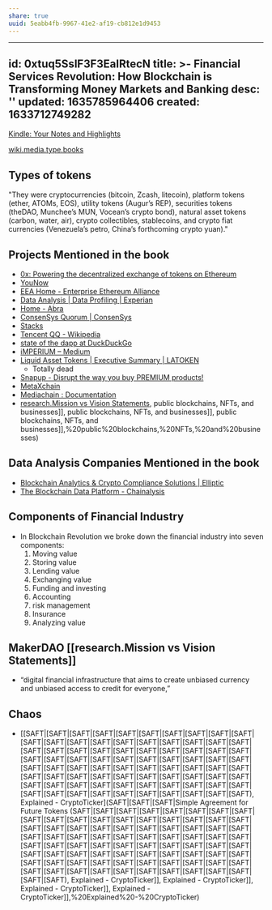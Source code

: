 ```yaml
---
share: true
uuid: 5eabb4fb-9967-41e2-af19-cb812e1d9453
---
```

---
id: 0xtuq5SslF3F3EaIRtecN
title: >-
  Financial Services Revolution: How Blockchain is Transforming Money  Markets 
  and Banking
desc: ''
updated: 1635785964406
created: 1633712749282
---

[Kindle: Your Notes and Highlights](https://read.amazon.com/notebook)

[wiki.media.type.books](/undefined)


## Types of tokens

"They were cryptocurrencies (bitcoin, Zcash, litecoin), platform tokens (ether, ATOMs, EOS), utility tokens (Augur’s REP), securities tokens (theDAO, Munchee’s MUN, Vocean’s crypto bond), natural asset tokens (carbon, water, air), crypto collectibles, stablecoins, and crypto fiat currencies (Venezuela’s petro, China’s forthcoming crypto yuan)."


## Projects Mentioned in the book

* [0x: Powering the decentralized exchange of tokens on Ethereum](https://0x.org/)
* [YouNow](https://www.younow.com/login)
* [EEA Home - Enterprise Ethereum Alliance](https://entethalliance.org/)
* [Data Analysis | Data Profiling | Experian](https://www.experian.com/data-quality/experian-pandora)
* [Home - Abra](https://www.abra.com/)
* [ConsenSys Quorum | ConsenSys](https://consensys.net/quorum/)
* [Stacks](https://www.stacks.co/)
* [Tencent QQ - Wikipedia](https://en.wikipedia.org/wiki/Tencent_QQ)
* [state of the dapp at DuckDuckGo](https://duckduckgo.com/?t=ffab&q=state+of+the+dapp&ia=web)
* [iMPERIUM – Medium](https://medium.com/@iMPERIUMcoin)
* [Liquid Asset Tokens | Executive Summary | LATOKEN](https://blog.latoken.com/lato-unlocking-a-trillion-dollar-market-5bd31c302923)
  * Totally dead
* [Snapup - Disrupt the way you buy PREMIUM products!](https://snapup.biz/)
* [MetaXchain](https://github.com/metaxchain)
* [Mediachain : Documentation](http://docs.mediachain.io/)
* [research.Mission vs Vision Statements](/undefined), public blockchains, NFTs, and businesses]], public blockchains, NFTs, and businesses]], public blockchains, NFTs, and businesses]],%20public%20blockchains,%20NFTs,%20and%20businesses)

## Data Analysis Companies Mentioned in the book

* [Blockchain Analytics & Crypto Compliance Solutions | Elliptic](https://www.elliptic.co/)
* [The Blockchain Data Platform - Chainalysis](https://www.chainalysis.com/)
## Components of Financial Industry

* In Blockchain Revolution we broke down the financial industry into seven components: 
  1. Moving value
  2. Storing value
  3. Lending value
  4. Exchanging value
  5. Funding and investing
  6. Accounting
  7. risk management
  8. Insurance
  9. Analyzing value

## MakerDAO [[research.Mission vs Vision Statements]]

*  “digital financial infrastructure that aims to create unbiased currency and unbiased access to credit for everyone,”

## Chaos

* [[SAFT|[SAFT|[SAFT|[SAFT|[SAFT|[SAFT|[SAFT|[SAFT|[SAFT|[SAFT|[SAFT|[SAFT|[SAFT|[SAFT|[SAFT|[SAFT|[SAFT|[SAFT|[SAFT|[SAFT|[SAFT|[SAFT|[SAFT|[SAFT|[SAFT|[SAFT|[SAFT|[SAFT|[SAFT|[SAFT|[SAFT|[SAFT|[SAFT|[SAFT|[SAFT|[SAFT|[SAFT|[SAFT|[SAFT|[SAFT|[SAFT|[SAFT|[SAFT|[SAFT|[SAFT|[SAFT|[SAFT|[SAFT|[SAFT|[SAFT|[SAFT|[SAFT|[SAFT|[SAFT|[SAFT|[SAFT|[SAFT|[SAFT|[SAFT|[SAFT|[SAFT|[SAFT|[SAFT|[SAFT|[SAFT|[SAFT|[SAFT|[SAFT|[SAFT|[SAFT|[SAFT|[SAFT|[SAFT|[SAFT|[SAFT|[SAFT|[SAFT|[SAFT|[SAFT|[SAFT), Explained - CryptoTicker](SAFT|[SAFT|[SAFT|Simple Agreement for Future Tokens (SAFT|[SAFT|[SAFT|[SAFT|[SAFT|[SAFT|[SAFT|[SAFT|[SAFT|[SAFT|[SAFT|[SAFT|[SAFT|[SAFT|[SAFT|[SAFT|[SAFT|[SAFT|[SAFT|[SAFT|[SAFT|[SAFT|[SAFT|[SAFT|[SAFT|[SAFT|[SAFT|[SAFT|[SAFT|[SAFT|[SAFT|[SAFT|[SAFT|[SAFT|[SAFT|[SAFT|[SAFT|[SAFT|[SAFT|[SAFT|[SAFT|[SAFT|[SAFT|[SAFT|[SAFT|[SAFT|[SAFT|[SAFT|[SAFT|[SAFT|[SAFT|[SAFT|[SAFT|[SAFT|[SAFT|[SAFT|[SAFT|[SAFT|[SAFT|[SAFT|[SAFT|[SAFT|[SAFT|[SAFT|[SAFT|[SAFT|[SAFT|[SAFT|[SAFT|[SAFT|[SAFT|[SAFT|[SAFT|[SAFT|[SAFT|[SAFT|[SAFT|[SAFT|[SAFT|[SAFT), Explained - CryptoTicker]], Explained - CryptoTicker]], Explained - CryptoTicker]], Explained - CryptoTicker]],%20Explained%20-%20CryptoTicker)